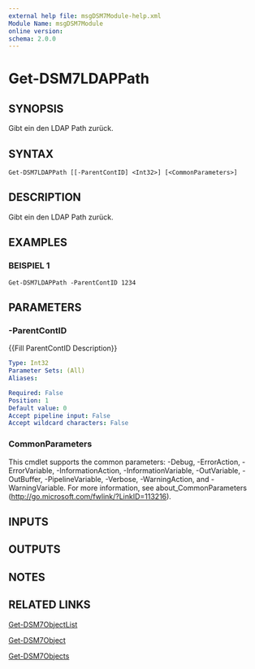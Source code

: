 ```yaml
---
external help file: msgDSM7Module-help.xml
Module Name: msgDSM7Module
online version:
schema: 2.0.0
---
```


# Get-DSM7LDAPPath

## SYNOPSIS
Gibt ein den LDAP Path zurück.

## SYNTAX

```
Get-DSM7LDAPPath [[-ParentContID] <Int32>] [<CommonParameters>]
```

## DESCRIPTION
Gibt ein den LDAP Path zurück.

## EXAMPLES

### BEISPIEL 1
```
Get-DSM7LDAPPath -ParentContID 1234
```

## PARAMETERS

### -ParentContID
{{Fill ParentContID Description}}

```yaml
Type: Int32
Parameter Sets: (All)
Aliases:

Required: False
Position: 1
Default value: 0
Accept pipeline input: False
Accept wildcard characters: False
```

### CommonParameters
This cmdlet supports the common parameters: -Debug, -ErrorAction, -ErrorVariable, -InformationAction, -InformationVariable, -OutVariable, -OutBuffer, -PipelineVariable, -Verbose, -WarningAction, and -WarningVariable.
For more information, see about_CommonParameters (http://go.microsoft.com/fwlink/?LinkID=113216).

## INPUTS

## OUTPUTS

## NOTES

## RELATED LINKS

[Get-DSM7ObjectList]()

[Get-DSM7Object]()

[Get-DSM7Objects]()

